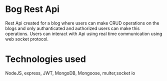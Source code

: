 # Bog Rest Api
Rest Api created for a blog where users can make CRUD operations on the blogs and only authanticated and authorized users can make this operations.
Users can interact with Api using real time communication using web socket protocol.
# Technologies used 
NodeJS, express, JWT, MongoDB, Mongoose, multer,socket io
